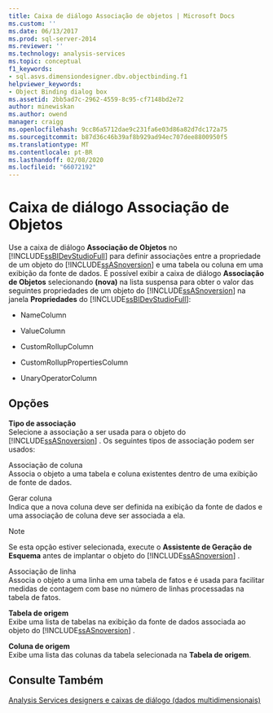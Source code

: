 ```yaml
---
title: Caixa de diálogo Associação de objetos | Microsoft Docs
ms.custom: ''
ms.date: 06/13/2017
ms.prod: sql-server-2014
ms.reviewer: ''
ms.technology: analysis-services
ms.topic: conceptual
f1_keywords:
- sql.asvs.dimensiondesigner.dbv.objectbinding.f1
helpviewer_keywords:
- Object Binding dialog box
ms.assetid: 2bb5ad7c-2962-4559-8c95-cf7148bd2e72
author: minewiskan
ms.author: owend
manager: craigg
ms.openlocfilehash: 9cc86a5712dae9c231fa6e03d86a82d7dc172a75
ms.sourcegitcommit: b87d36c46b39af8b929ad94ec707dee8800950f5
ms.translationtype: MT
ms.contentlocale: pt-BR
ms.lasthandoff: 02/08/2020
ms.locfileid: "66072192"
---
```

# <a name="object-binding-dialog-box"></a>Caixa de diálogo Associação de Objetos
  Use a caixa de diálogo **Associação de Objetos** no [!INCLUDE[ssBIDevStudioFull](../includes/ssbidevstudiofull-md.md)] para definir associações entre a propriedade de um objeto do [!INCLUDE[ssASnoversion](../includes/ssasnoversion-md.md)] e uma tabela ou coluna em uma exibição da fonte de dados. É possível exibir a caixa de diálogo **Associação de Objetos** selecionando **(nova)** na lista suspensa para obter o valor das seguintes propriedades de um objeto do [!INCLUDE[ssASnoversion](../includes/ssasnoversion-md.md)] na janela **Propriedades** do [!INCLUDE[ssBIDevStudioFull](../includes/ssbidevstudiofull-md.md)]:  
  
-   NameColumn  
  
-   ValueColumn  
  
-   CustomRollupColumn  
  
-   CustomRollupPropertiesColumn  
  
-   UnaryOperatorColumn  
  
## <a name="options"></a>Opções  
 **Tipo de associação**  
 Selecione a associação a ser usada para o objeto do [!INCLUDE[ssASnoversion](../includes/ssasnoversion-md.md)] . Os seguintes tipos de associação podem ser usados:  
  
 Associação de coluna  
 Associa o objeto a uma tabela e coluna existentes dentro de uma exibição de fonte de dados.  
  
 Gerar coluna  
 Indica que a nova coluna deve ser definida na exibição da fonte de dados e uma associação de coluna deve ser associada a ela.  
  
> [!NOTE]  
>  Se esta opção estiver selecionada, execute o **Assistente de Geração de Esquema** antes de implantar o objeto do [!INCLUDE[ssASnoversion](../includes/ssasnoversion-md.md)] .  
  
 Associação de linha  
 Associa o objeto a uma linha em uma tabela de fatos e é usada para facilitar medidas de contagem com base no número de linhas processadas na tabela de fatos.  
  
 **Tabela de origem**  
 Exibe uma lista de tabelas na exibição da fonte de dados associada ao objeto do [!INCLUDE[ssASnoversion](../includes/ssasnoversion-md.md)] .  
  
 **Coluna de origem**  
 Exibe uma lista das colunas da tabela selecionada na **Tabela de origem**.  
  
## <a name="see-also"></a>Consulte Também  
 [Analysis Services designers e caixas de diálogo &#40;dados multidimensionais&#41;](analysis-services-designers-and-dialog-boxes-multidimensional-data.md)  
  
  
